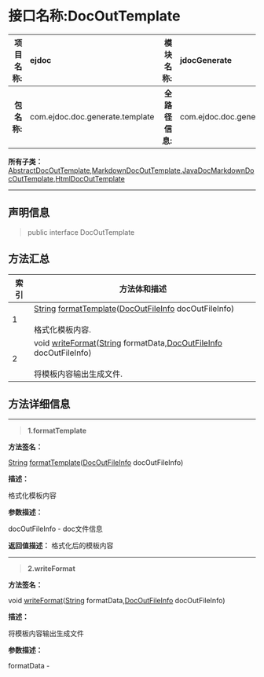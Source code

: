 # 接口名称:DocOutTemplate

|  **项目名称:**    |  ejdoc    |   **模块名称:**   |jdocGenerate|
| ----: | :---- | ----: |:---- |
|   **包名称:**   |  com.ejdoc.doc.generate.template    |   **全路径信息:**   |com.ejdoc.doc.generate.template.DocOutTemplate|













**所有子类：**  
[AbstractDocOutTemplate](/jdocGenerate/com/ejdoc/doc/generate/template/AbstractDocOutTemplate.md),[MarkdownDocOutTemplate](/jdocGenerate/com/ejdoc/doc/generate/template/markdown/MarkdownDocOutTemplate.md),[JavaDocMarkdownDocOutTemplate](/jdocGenerate/com/ejdoc/doc/generate/template/markdown/JavaDocMarkdownDocOutTemplate.md),[HtmlDocOutTemplate](/jdocGenerate/com/ejdoc/doc/generate/template/html/HtmlDocOutTemplate.md)





---

## 声明信息

> public interface DocOutTemplate     














## 方法汇总

|   索引  |    方法体和描述   |
| ---- | ---- |
|1|[String](https://docs.oracle.com/javase/8/docs/api/java/lang/String.html?is-external=true) [formatTemplate](#formattemplate-docoutfileinfo)([DocOutFileInfo](/jdocGenerate/com/ejdoc/doc/generate/model/DocOutFileInfo.md) docOutFileInfo)   <br/><br/>格式化模板内容.|
|2|void [writeFormat](#writeformat-string-docoutfileinfo)([String](https://docs.oracle.com/javase/8/docs/api/java/lang/String.html?is-external=true) formatData,[DocOutFileInfo](/jdocGenerate/com/ejdoc/doc/generate/model/DocOutFileInfo.md) docOutFileInfo)   <br/><br/>将模板内容输出生成文件.|







## 方法详细信息


---

> **1.<span id="formattemplate-docoutfileinfo">formatTemplate</span>**

**方法签名：** 

  [String](https://docs.oracle.com/javase/8/docs/api/java/lang/String.html?is-external=true) [formatTemplate](#formattemplate-docoutfileinfo)([DocOutFileInfo](/jdocGenerate/com/ejdoc/doc/generate/model/DocOutFileInfo.md) docOutFileInfo)   


**描述：** 

格式化模板内容

**参数描述：** 

  docOutFileInfo - doc文件信息


**返回值描述：**   格式化后的模板内容







---

> **2.<span id="writeformat-string-docoutfileinfo">writeFormat</span>**

**方法签名：** 

  void [writeFormat](#writeformat-string-docoutfileinfo)([String](https://docs.oracle.com/javase/8/docs/api/java/lang/String.html?is-external=true) formatData,[DocOutFileInfo](/jdocGenerate/com/ejdoc/doc/generate/model/DocOutFileInfo.md) docOutFileInfo)   


**描述：** 

将模板内容输出生成文件

**参数描述：** 

  formatData - 







